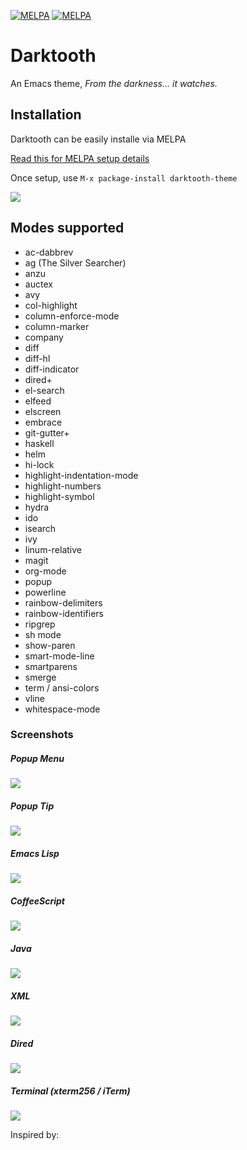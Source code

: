 [![MELPA](http://stable.melpa.org/packages/darktooth-theme-badge.svg)](http://stable.melpa.org/#/darktooth-theme) [![MELPA](http://melpa.org/packages/darktooth-theme-badge.svg)](http://melpa.org/#/darktooth-theme)

# Darktooth

An Emacs theme, *From the darkness... it watches.*

## Installation

Darktooth can be easily installe via MELPA

[Read this for MELPA setup details](http://melpa.org/#/getting-started)

Once setup, use `M-x package-install darktooth-theme`

![](darktooth-vera.png)

## Modes supported

- ac-dabbrev
- ag (The Silver Searcher)
- anzu
- auctex
- avy
- col-highlight
- column-enforce-mode
- column-marker
- company
- diff
- diff-hl
- diff-indicator
- dired+
- el-search
- elfeed
- elscreen
- embrace
- git-gutter+
- haskell
- helm
- hi-lock
- highlight-indentation-mode
- highlight-numbers
- highlight-symbol
- hydra
- ido
- isearch
- ivy
- linum-relative
- magit
- org-mode
- popup
- powerline
- rainbow-delimiters
- rainbow-identifiers
- ripgrep
- sh mode
- show-paren
- smart-mode-line
- smartparens
- smerge
- term / ansi-colors
- vline
- whitespace-mode

### Screenshots

##### Popup Menu

![](darktooth-popup-menu.png)

##### Popup Tip

![](darktooth-popup-tip.png)

##### Emacs Lisp

![](darktooth-emacslisp.png)

##### CoffeeScript

![](darktooth-coffee.png)

##### Java

![](darktooth-java.png)

##### XML

![](darktooth-xml.png)

##### Dired

![](darktooth-dired.png)

##### Terminal (xterm256 / iTerm)

![](darktooth-terminal.png)

Inspired by:

[gruvbox]: https://github.com/Greduan/emacs-theme-gruvbox
[soothe]: https://github.com/emacsfodder/emacs-soothe-theme
